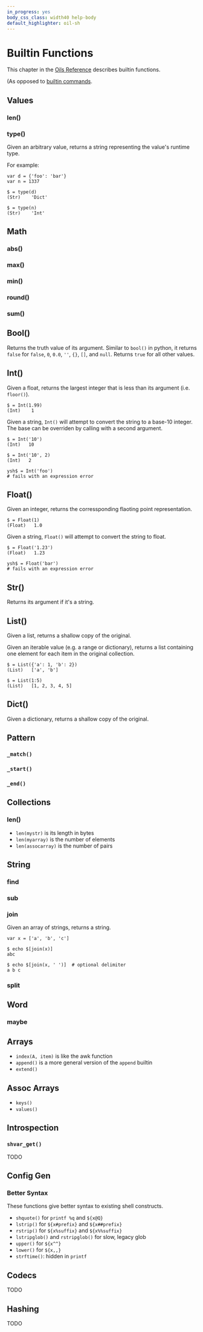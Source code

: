```yaml
---
in_progress: yes
body_css_class: width40 help-body
default_highlighter: oil-sh
---
```


Builtin Functions
===

This chapter in the [Oils Reference](index.html) describes builtin functions.

(As opposed to [builtin commands](chap-builtin-cmd.html).

<div id="toc">
</div>

## Values

### len()

### type()

Given an arbitrary value, returns a string representing the value's runtime type.

For example:

    var d = {'foo': 'bar'}
    var n = 1337

    $ = type(d)
    (Str)    'Dict'

    $ = type(n)
    (Str)    'Int'

## Math

### abs()

### max()

### min()

### round()

### sum()

## Bool()

Returns the truth value of its argument. Similar to `bool()` in python, it returns `false` for `false`, `0`, `0.0`,
`''`, `{}`, `[]`, and `null`.  Returns `true` for all other values.

## Int()

Given a float, returns the largest integer that is less than its argument (i.e. `floor()`).

    $ = Int(1.99)
    (Int)    1

Given a string, `Int()` will attempt to convert the string to a base-10 integer. The base can be overriden by calling
with a second argument.


    $ = Int('10')
    (Int)   10

    $ = Int('10', 2)
    (Int)   2

    ysh$ = Int('foo')
    # fails with an expression error

## Float()

Given an integer, returns the corressponding flaoting point representation.

    $ = Float(1)
    (Float)   1.0

Given a string, `Float()` will attempt to convert the string to float.

    $ = Float('1.23')
    (Float)   1.23

    ysh$ = Float('bar')
    # fails with an expression error

## Str()

Returns its argument if it's a string.

## List()

Given a list, returns a shallow copy of the original.

Given an iterable value (e.g. a range or dictionary), returns a list containing one element for each item in the
original collection.

    $ = List({'a': 1, 'b': 2})
    (List)   ['a', 'b']

    $ = List(1:5)
    (List)   [1, 2, 3, 4, 5]

## Dict()

Given a dictionary, returns a shallow copy of the original.

## Pattern

### `_match()`

### `_start()`

### `_end()`

## Collections

### len()

- `len(mystr)` is its length in bytes
- `len(myarray)` is the number of elements
- `len(assocarray)` is the number of pairs

## String

### find 

### sub 

### join 

Given an array of strings, returns a string.

    var x = ['a', 'b', 'c']

    $ echo $[join(x)]
    abc

    $ echo $[join(x, ' ')]  # optional delimiter
    a b c

### split

<!--
Note: This is currently SplitForWordEval.  Could expose Python-type splitting?
-->

## Word

<!--
Note: glob() function conflicts with 'glob' language help topic
-->

### maybe

## Arrays

- `index(A, item)` is like the awk function
- `append()` is a more general version of the `append` builtin
- `extend()`

## Assoc Arrays

- `keys()`
- `values()`

## Introspection

### `shvar_get()`

TODO

## Config Gen

### Better Syntax

These functions give better syntax to existing shell constructs.

- `shquote()` for `printf %q` and `${x@Q}`
- `lstrip()` for `${x#prefix}` and  `${x##prefix}`
- `rstrip()` for `${x%suffix}` and  `${x%%suffix}` 
- `lstripglob()` and `rstripglob()` for slow, legacy glob
- `upper()` for `${x^^}`
- `lower()` for `${x,,}`
- `strftime()`: hidden in `printf`


## Codecs

TODO

## Hashing

TODO

